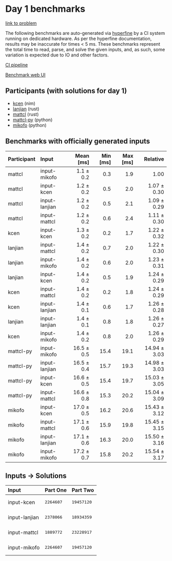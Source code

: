 # Day 1 benchmarks

[link to problem](https://adventofcode.com/2024/day/1)

The following benchmarks are auto-generated via
[hyperfine](https://github.com/sharkdp/hyperfine) by a CI system running on
dedicated hardware. As per the hyperfine documentation, results may be
inaccurate for times < 5 ms. These benchmarks represent the total time to read,
parse, and solve the given inputs, and, as such, some variation is expected due
to IO and other factors.

[CI pipeline](http://ci.papercode.net:8080/teams/main/pipelines/aoc2024)

[Benchmark web UI](https://aoc.ancalagon.black)


## Participants (with solutions for day 1)

- [kcen](https://github.com/kcen/aoc2024) (nim)
- [lanjian](https://github.com/lanjian/aoc-2024) (rust)
- [mattcl](https://github.com/mattcl/aoc2024) (rust)
- [mattcl-py](https://github.com/mattcl/aoc2024-py) (python)
- [mikofo](https://github.com/mikofo/aoc2024) (python)


## Benchmarks with officially generated inputs

| Participant | Input | Mean [ms] | Min [ms] | Max [ms] | Relative |
|:---|:---|---:|---:|---:|---:|
| mattcl | input-mikofo | 1.1 ± 0.2 | 0.3 | 1.9 | 1.00 |
| mattcl | input-kcen | 1.2 ± 0.2 | 0.5 | 2.0 | 1.07 ± 0.30 |
| mattcl | input-lanjian | 1.2 ± 0.2 | 0.5 | 2.1 | 1.09 ± 0.29 |
| mattcl | input-mattcl | 1.2 ± 0.2 | 0.6 | 2.4 | 1.11 ± 0.30 |
| kcen | input-kcen | 1.3 ± 0.2 | 0.2 | 1.7 | 1.22 ± 0.32 |
| lanjian | input-mattcl | 1.4 ± 0.2 | 0.7 | 2.0 | 1.22 ± 0.30 |
| lanjian | input-mikofo | 1.4 ± 0.2 | 0.6 | 2.0 | 1.23 ± 0.31 |
| lanjian | input-kcen | 1.4 ± 0.2 | 0.5 | 1.9 | 1.24 ± 0.29 |
| kcen | input-mattcl | 1.4 ± 0.2 | 0.2 | 1.8 | 1.24 ± 0.29 |
| kcen | input-lanjian | 1.4 ± 0.1 | 0.6 | 1.7 | 1.26 ± 0.28 |
| lanjian | input-lanjian | 1.4 ± 0.1 | 0.8 | 1.8 | 1.26 ± 0.27 |
| kcen | input-mikofo | 1.4 ± 0.2 | 0.8 | 2.0 | 1.26 ± 0.29 |
| mattcl-py | input-mikofo | 16.5 ± 0.5 | 15.4 | 19.1 | 14.94 ± 3.03 |
| mattcl-py | input-lanjian | 16.5 ± 0.4 | 15.7 | 19.3 | 14.98 ± 3.03 |
| mattcl-py | input-kcen | 16.6 ± 0.5 | 15.4 | 19.7 | 15.03 ± 3.05 |
| mattcl-py | input-mattcl | 16.6 ± 0.8 | 15.3 | 20.2 | 15.04 ± 3.09 |
| mikofo | input-kcen | 17.0 ± 0.5 | 16.2 | 20.6 | 15.43 ± 3.12 |
| mikofo | input-mattcl | 17.1 ± 0.6 | 15.9 | 19.8 | 15.45 ± 3.15 |
| mikofo | input-lanjian | 17.1 ± 0.6 | 16.3 | 20.0 | 15.50 ± 3.16 |
| mikofo | input-mikofo | 17.2 ± 0.7 | 15.8 | 20.2 | 15.54 ± 3.17 |


## Inputs -> Solutions

| Input | Part One | Part Two |
|:---|:---|:---|
|input-kcen|<pre>2264607</pre>|<pre>19457120</pre>|
|input-lanjian|<pre>2378066</pre>|<pre>18934359</pre>|
|input-mattcl|<pre>1889772</pre>|<pre>23228917</pre>|
|input-mikofo|<pre>2264607</pre>|<pre>19457120</pre>|